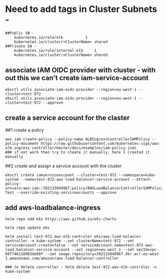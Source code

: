# Need to add tags in Cluster Subnets -

	##Public SN -
		kubernetes.io/role/elb			1
		kubernetes.io/cluster/<ClusterName>	shared
	##Private SN -
		kubernetes.io/role/internal-elb		1
		kubernetes.io/cluster/<ClusterName>	shared

## associate IAM OIDC provider with cluster - with out this we can't create iam-service-account

	eksctl utils associate-iam-oidc-provider --region=eu-west-1 --cluster=test-972
	eksctl utils associate-iam-oidc-provider --region=eu-west-1 --cluster=test-972 --approve


## create a service account for the claster

##1 create a policy

	aws iam create-policy --policy-name ALBIngressControllerIAMPolicy --policy-document https://raw.githubusercontent.com/kubernetes-sigs/aws-alb-ingress-controller/master/docs/examples/iam-policy.json
	### if not work then try to cteate it manually, here I created it manually

##2 create and assign a service account with the cluster

	eksctl create iamserviceaccount --cluster=test-972 --namespace=kube-system --name=test-972-aws-load-balancer-service-account --attach-policy-arn=arn:aws:iam::392133049967:policy/AWSLoadBalancerControllerIAMPolicy-Test --override-existing-serviceaccounts --approve

## add aws-loadbalance-ingress
	helm repo add eks https://aws.github.io/eks-charts
	
	helm repo update eks
	
	helm install test-972-aws-elb-controler eks/aws-load-balancer-controller -n kube-system --set clusterName=test-972 --set serviceAccount.create=false --set serviceAccount.name=test-972-aws-load-balancer-service-account --set region=eu-west-1 --set vpcId=vpc-09f746110983de08f --set image.repository=392133049967.dkr.ecr.eu-west-1.amazonaws.com/amazon/aws-load-balancer-controller

	### to delete controller - helm delete test-972-aws-elb-controler -n kube-system